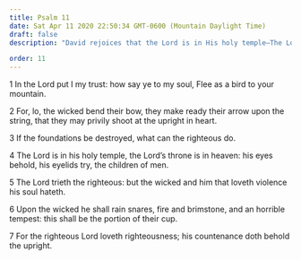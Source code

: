 ```yaml
---
title: Psalm 11
date: Sat Apr 11 2020 22:50:34 GMT-0600 (Mountain Daylight Time)
draft: false
description: "David rejoices that the Lord is in His holy temple—The Lord tests the righteous and hates the wicked."

order: 11
---
```

    
1 In the Lord put I my trust: how say ye to my soul, Flee as a bird to your mountain.

2 For, lo, the wicked bend their bow, they make ready their arrow upon the string, that they may privily shoot at the upright in heart.

3 If the foundations be destroyed, what can the righteous do.

4 The Lord is in his holy temple, the Lord’s throne is in heaven: his eyes behold, his eyelids try, the children of men.

5 The Lord trieth the righteous: but the wicked and him that loveth violence his soul hateth.

6 Upon the wicked he shall rain snares, fire and brimstone, and an horrible tempest: this shall be the portion of their cup.

7 For the righteous Lord loveth righteousness; his countenance doth behold the upright.
